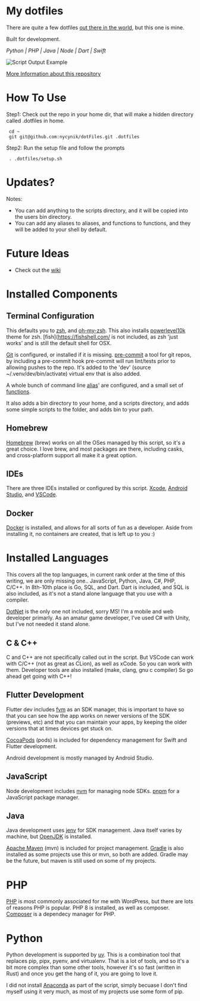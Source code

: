 # My dotfiles

There are quite a few dotfiles [out there in the world](https://dotfiles.github.io/), but this one is mine.

Built for development.

*Python | PHP | Java | Node | Dart | Swift*

![Script Output Example](https://mikelynchgames.com/wp-content/uploads/2025/03/image-1.png)

[More Information about this repository](http://mikelynchgames.com/software-development/setting-up-a-new-mac-for-development/)

# How To Use

Step1: Check out the repo in your home dir, that will make a hidden directory called .dotfiles in home.

     cd ~
     git git@github.com:nycynik/dotFiles.git .dotfiles
     
Step2: Run the setup file and follow the prompts

     . .dotfiles/setup.sh
     
# Updates?

Notes:
* You can add anything to the scripts directory, and it will be copied into the users bin directory.
* You can add any aliases to aliases, and functions to functions, and they will be added to your shell by default.

# Future Ideas

* Check out the [wiki](https://github.com/nycynik/dotFiles/wiki)

# Installed Components

## Terminal Configuration

This defaults you to [zsh](https://www.zsh.org/), and [oh-my-zsh](https://ohmyz.sh/). This also installs [powerlevel10k](https://github.com/romkatv/powerlevel10k) theme for zsh. [fish](https://fishshell.com/ is not included, as zsh 'just works' and is still the default shell for OSX.

[Git](https://git-scm.com/) is configured, or installed if it is missing. [pre-commit](https://pre-commit.com/) a tool for git repos, by including a pre-commit hook pre-commit will run lint/tests prior to allowing pushes to the repo. It's added to the 'dev' (source ~/.venv/dev/bin/activate) virtual env that is also added. 

A whole bunch of command line [alias](./aliases)' are configured, and a small set of [functions](./functions).

It also adds a bin directory to your home, and a scripts directory, and adds some simple scripts to the folder, and adds bin to your path.

## Homebrew

[Homebrew](https://brew.sh/) (brew) works on all the OSes managed by this script, so it's a great choice. I love brew, and most packages are there, including casks, and cross-platform support all make it a great option. 

## IDEs

There are three IDEs installed or configured by this script.  [Xcode](https://developer.apple.com/xcode/), [Android Studio](https://developer.android.com/studio), and [VSCode](https://code.visualstudio.com/).

## Docker

[Docker](https://www.docker.com/) is installed, and allows for all sorts of fun as a developer. Aside from installing it, no containers are created, that is left up to you :) 

# Installed Languages

This covers all the top languages, in current rank order at the time of this writing, we are only missing one.. JavaScript, Python, Java, C#, PHP, C/C++. In 8th-10th place is Go, SQL, and Dart. Dart is included, and SQL is also included, as it's not a stand alone language that you use with a compiler. 

[DotNet](https://dotnet.microsoft.com/en-us/) is the only one not included, sorry MS! I'm a mobile and web developer primarly. As an amatur game developer, I've used C# with Unity, but I've not needed it stand alone.

## C & C++

C and C++ are not specifically called out in the script. But VSCode can work with C/C++ (not as great as CLion), as well as xCode. So you can work with them. Developer tools are also installed (make, clang, gnu c compiler) So go ahead get going with C++!

## Flutter Development

Flutter dev includes [fvm](https://fvm.app/) as an SDK manager, this is important to have so that you can see how the app works on newer versions of the SDK (previews, etc) and that you can maintain your apps, by keeping the older versions that at times devices get stuck on.

[CocoaPods](https://cocoapods.org/) (pods) is included for dependency management for Swift and Flutter development. 

Android development is mostly managed by Android Studio. 

## JavaScript

Node development includes [nvm](https://github.com/nvm-sh/nvm) for managing node SDKs. [pnpm](https://pnpm.io/) for a JavaScript package manager.

## Java

Java development uses [jenv](https://github.com/jenv/jenv) for SDK management. Java itself varies by machine, but [OpenJDK](https://openjdk.org/) is installed.  

[Apache Maven](https://maven.apache.org/) (mvn) is included for project management. [Gradle](https://gradle.org/) is also installed as some projects use this or mvn, so both are added. Gradle may be the future, but maven is still used on some of my projects.

# PHP

[PHP](https://www.php.net/) is most commonly associated for me with WordPress, but there are lots of reasons PHP is popular. PHP 8 is installed, as well as composer.  [Composer](https://getcomposer.org/) is a dependecy manager for PHP. 

# Python

Python development is supported by [uv](https://github.com/astral-sh/uv). This is a combination tool that replaces pip, pipx, pyenv, and virtualenv. That is a lot of tools, and so it's a bit more complex than some other tools, however it's so fast (written in Rust) and once you get the hang of it, you are going to love it. 

I did not install [Anaconda](https://docs.conda.io/) as part of the script, simply becuase I don't find myself using it very much, as most of my projects use some form of pip. 

